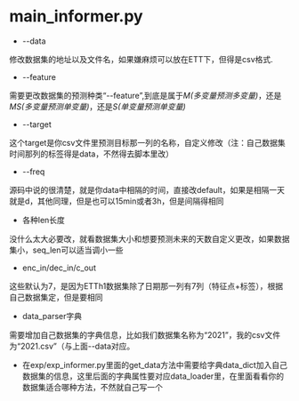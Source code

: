 # main_informer.py

* --data

​	修改数据集的地址以及文件名，如果嫌麻烦可以放在ETT下，但得是csv格式.

* --feature

​	需要更改数据集的预测种类“--feature”,到底是属于*M(多变量预测多变量)*，还是*MS(多变量预测单变量)*，还是*S(单变量预测单变量)*

* --target

​	这个target是你csv文件里预测目标那一列的名称，自定义修改（注：自己数据集时间那列的标签得是data，不然得去脚本里改）

* --freq

​	源码中说的很清楚，就是你data中相隔的时间，直接改default，如果是相隔一天就是d，其他同理，但是也可以15min或者3h，但是间隔得相同

* 各种len长度

​	没什么太大必要改，就看数据集大小和想要预测未来的天数自定义更改，如果数据集小，seq_len可以适当调小一些

* enc_in/dec_in/c_out

​	这些默认为7，是因为ETTh1数据集除了日期那一列有7列（特征点+标签），根据自己数据集定，但是要相同

* data_parser字典

​	需要增加自己数据集的字典信息，比如我们数据集名称为“2021”，我的csv文件为“2021.csv”（与上面--data对应。



* 在exp/exp_informer.py里面的get_data方法中需要给字典data_dict加入自己数据集的信息，这里后面的字典属性要对应data_loader里，在里面看看你的数据集适合哪种方法，不然就自己写一个

